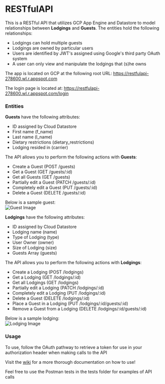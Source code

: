 # RESTfulAPI
This is a RESTful API that utilizes GCP App Engine and Datastore to model relationships between __Lodgings__ and __Guests__. 
The entities hold the following relationships:
* Lodgings can hold multiple guests 
* Lodgings are owned by particular users
* Users are identified by JWT's assigned using Google's third party OAuth system
* A user can only view and manipulate the lodgings that (s)he owns 

The app is located on GCP at the following root URL: https://restfulapi-278600.wl.r.appspot.com

The login page is located at: https://restfulapi-278600.wl.r.appspot.com/login
### Entities
__Guests__ have the following attributes:
* ID assigned by Cloud Datastore
* First name (f_name)
* Last name (l_name)
* Dietary restrictions (dietary_restrictions)
* Lodging resided in (carrier)  

The API allows you to perform the following actions with __Guests__:  
* Create a Guest (POST /guests)
* Get a Guest (GET /guests/:id)
* Get all Guests (GET /guests)  
* Partially edit a Guest (PATCH /guests/:id)  
* Completely edit a Guest (PUT /guests/:id)    
* Delete a Guest  (DELETE /guests/:id)  

Below is a sample guest:    
![Guest Image](https://imgur.com/f1bZZZA.png)  

__Lodgings__ have the following attributes:
* ID assigned by Cloud Datastore  
* Lodging name (name)  
* Type of Lodging (type)
* User Owner (owner)
* Size of Lodging (size)  
* Guests Array (guests)  

The API allows you to perform the following actions with __Lodgings__:  
* Create a Lodging (POST /lodgings)
* Get a Lodging (GET /lodgings/:id)
* Get all Lodgings (GET /lodgings)  
* Partially edit a Lodging (PATCH /lodgings/:id)  
* Completely edit a Lodging (PUT /lodgings/:id)    
* Delete a Guest (DELETE /lodgings/:id)
* Place a Guest in a Lodging (PUT /lodgings/:id/guests/:id)
* Remove a Guest from a Lodging (DELETE /lodgings/:id/guests/:id)

Below is a sample lodging:  
![Lodging Image](https://imgur.com/ob5N0UJ.png)

### Usage
To use, follow the OAuth pathway to retrieve a token for use in your authorization header when making calls to the API

Visit the [wiki](https://github.com/bethelju/RESTfulAPI/wiki) for a more thorough documentation on how to use!

Feel free to use the Postman tests in the tests folder for examples of API calls
